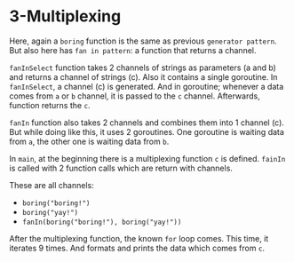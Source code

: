 # 3-Multiplexing

Here, again a `boring` function is the same as previous `generator pattern`. But also here has `fan in pattern`: a function that returns a channel.

`fanInSelect` function takes 2 channels of strings as parameters (a and b) and returns a channel of strings (c). Also it contains a single goroutine. In `fanInSelect`, a channel (c) is generated. And in goroutine; whenever a data comes from `a` or `b` channel, it is passed to the `c` channel. Afterwards, function returns the `c`.

`fanIn` function also takes 2 channels and combines them into 1 channel (c). But while doing like this, it uses 2 goroutines. One goroutine is waiting data from `a`, the other one is waiting data from `b`. 

In `main`, at the beginning there is a multiplexing function `c` is defined. `fainIn` is called with 2 function calls which are return with channels.

These are all channels: 

- `boring("boring!")`
- `boring("yay!")`
- `fanIn(boring("boring!"), boring("yay!"))`

After the multiplexing function, the known `for` loop comes. This time, it iterates 9 times. And formats and prints the data which comes from `c`.